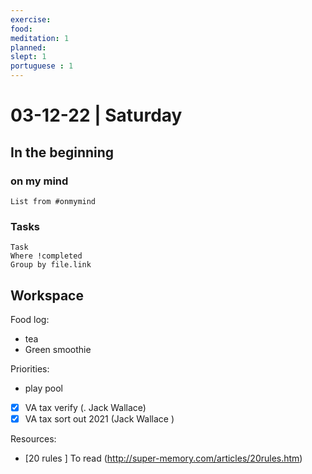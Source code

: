 ```yaml
---
exercise: 
food:
meditation: 1
planned:
slept: 1
portuguese : 1
---
```


# 03-12-22 | Saturday

## In the beginning

### on my mind
```dataview
List from #onmymind
```
### Tasks
```dataview
Task
Where !completed
Group by file.link
```


## Workspace

Food log:
- tea
- Green smoothie

Priorities:
- play pool 
- [x] VA tax verify (. Jack Wallace)
- [x] VA tax sort out 2021 (Jack Wallace )

Resources:
- [20 rules  ]  To read (http://super-memory.com/articles/20rules.htm)